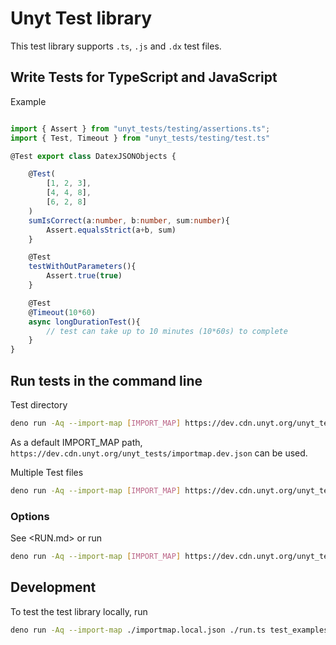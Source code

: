# Unyt Test library

This test library supports `.ts`, `.js` and `.dx` test files.

## Write Tests for TypeScript and JavaScript

Example
```typescript

import { Assert } from "unyt_tests/testing/assertions.ts";
import { Test, Timeout } from "unyt_tests/testing/test.ts"

@Test export class DatexJSONObjects {

	@Test(
		[1, 2, 3],
		[4, 4, 8],
		[6, 2, 8]
	) 
	sumIsCorrect(a:number, b:number, sum:number){
		Assert.equalsStrict(a+b, sum)
	}

	@Test
	testWithOutParameters(){
		Assert.true(true)
	}

	@Test
	@Timeout(10*60) 
	async longDurationTest(){
		// test can take up to 10 minutes (10*60s) to complete
	}
}
```


## Run tests in the command line

Test directory
```bash
deno run -Aq --import-map [IMPORT_MAP] https://dev.cdn.unyt.org/unyt_tests/run.ts [TEST_DIRECTORY]
```
As a default IMPORT_MAP path, `https://dev.cdn.unyt.org/unyt_tests/importmap.dev.json` can be used.

Multiple Test files
```bash
deno run -Aq --import-map [IMPORT_MAP] https://dev.cdn.unyt.org/unyt_tests/run.ts testA.ts testB.js testC.js testD.dx
```

### Options
See <RUN.md> or run 
```bash
deno run -Aq --import-map [IMPORT_MAP] https://dev.cdn.unyt.org/unyt_tests/run.ts -h
```

## Development

To test the test library locally, run
```bash
deno run -Aq --import-map ./importmap.local.json ./run.ts test_examples/
```